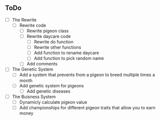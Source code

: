 ## ToDo
-[ ] The Rewrite
  -[ ] Rewrite code
    -[ ] Rewrite pigeon class
    -[ ] Rewrite daycare code
      -[ ] Rewrite do function
      -[ ] Rewrite other functions
      -[ ] Add function to rename daycare
      -[ ] Add function to pick random name
    -[ ] Add comments
-[ ] The Genetic System
  -[ ] Add a system that prevents from a pigeon to breed multiple times a month
  -[ ] Add genetic system for pigeons
    -[ ] Add genetic diseases
-[ ] The Buisness System
  -[ ] Dynamicly calculate pigeon value
  -[ ] Add championships for different pigeon traits that allow you to earn money
